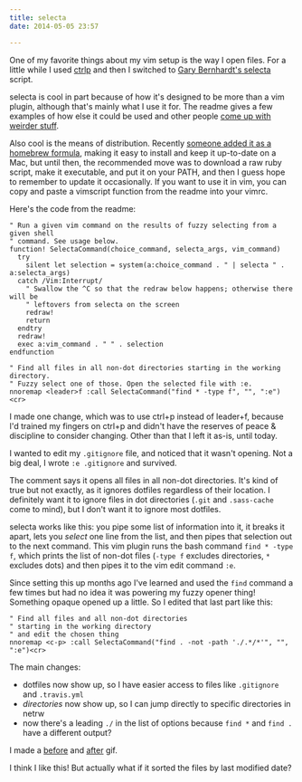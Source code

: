 ```yaml
---
title: selecta
date: 2014-05-05 23:57

---
```


One of my favorite things about my vim setup is the way I open files. For a little while I used [ctrlp][] and then I switched to [Gary Bernhardt's selecta][] script.

[ctrlp]: https://github.com/kien/ctrlp.vim
[Gary Bernhardt's selecta]: https://github.com/garybernhardt/selecta

selecta is cool in part because of how it's designed to be more than a vim plugin, although that's mainly what I use it for. The readme gives a few examples of how else it could be used and other people [come up with weirder stuff](https://twitter.com/JAH2488/status/459519248713666560).

Also cool is the means of distribution. Recently [someone added it as a homebrew formula](https://github.com/garybernhardt/selecta/issues/28), making it easy to install and keep it up-to-date on a Mac, but until then, the recommended move was to download a raw ruby script, make it executable, and put it on your PATH, and then I guess hope to remember to update it occasionally. If you want to use it in vim, you can copy and paste a vimscript function from the readme into your vimrc.

Here's the code from the readme:

```vim
" Run a given vim command on the results of fuzzy selecting from a given shell
" command. See usage below.
function! SelectaCommand(choice_command, selecta_args, vim_command)
  try
    silent let selection = system(a:choice_command . " | selecta " . a:selecta_args)
  catch /Vim:Interrupt/
    " Swallow the ^C so that the redraw below happens; otherwise there will be
    " leftovers from selecta on the screen
    redraw!
    return
  endtry
  redraw!
  exec a:vim_command . " " . selection
endfunction

" Find all files in all non-dot directories starting in the working directory.
" Fuzzy select one of those. Open the selected file with :e.
nnoremap <leader>f :call SelectaCommand("find * -type f", "", ":e")<cr>
```

I made one change, which was to use ctrl+p instead of leader+f, because I'd trained my fingers on ctrl+p and didn't have the reserves of peace & discipline to consider changing. Other than that I left it as-is, until today.

I wanted to edit my `.gitignore` file, and noticed that it wasn't opening. Not a big deal, I wrote `:e .gitignore` and survived.

The comment says it opens all files in all non-dot directories. It's kind of true but not exactly, as it ignores dotfiles regardless of their location. I definitely want it to ignore files in dot directories (`.git` and `.sass-cache` come to mind), but I don't want it to ignore most dotfiles.

selecta works like this: you pipe some list of information into it, it breaks it apart, lets you *select* one line from the list, and then pipes that selection out to the next command. This vim plugin runs the bash command `find * -type f`, which prints the list of non-dot files (`-type f` excludes directories, `*` excludes dots) and then pipes it to the vim edit command `:e`.

Since setting this up months ago I've learned and used the `find` command a few times but had no idea it was powering my fuzzy opener thing! Something opaque opened up a little. So I edited that last part like this:

```vim
" Find all files and all non-dot directories
" starting in the working directory
" and edit the chosen thing
nnoremap <c-p> :call SelectaCommand("find . -not -path './.*/*'", "", ":e")<cr>
```

The main changes:

* dotfiles now show up, so I have easier access to files like `.gitignore` and `.travis.yml`
* *directories* now show up, so I can jump directly to specific directories in netrw
* now there's a leading `./` in the list of options because `find *` and `find .` have a different output?

I made a [before][] and [after][] gif.

[before]: /img/2014-05-05-selecta-before.gif
[after]: /img/2014-05-05-selecta-after.gif

I think I like this! But actually what if it sorted the files by last modified date?

